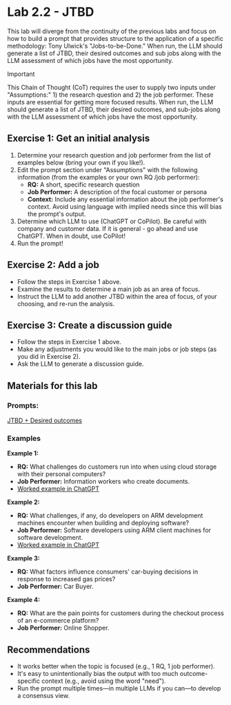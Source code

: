 # Lab 2.2 - JTBD

This lab will diverge from the continuity of the previous labs and focus on how to build a prompt that provides structure to the application of a specific methodology: Tony Ulwick's "Jobs-to-be-Done."  When run, the LLM should generate a list of JTBD, their desired outcomes and sub jobs along with the LLM assessment of which jobs have the most opportunity.

> [!IMPORTANT]
> This Chain of Thought (CoT) requires the user to supply two inputs under "Assumptions:" 1) the research question and 2) the job performer. These inputs are essential for getting more focused results. When run, the LLM should generate a list of JTBD, their desired outcomes, and sub-jobs along with the LLM assessment of which jobs have the most opportunity.

## Exercise 1: Get an initial analysis
1) Determine your research question and job performer from the list of examples below (bring your own if you like!).  
2) Edit the prompt section under "Assumptions" with the following information (from the examples or your own RQ /job performer):
   - **RQ:** A short, specific research question
   - **Job Performer:** A description of the focal customer or persona
   - **Context:** Include any essential information about the job performer's context. Avoid using language with implied needs since this will bias the prompt's output.
3) Determine which LLM to use (ChatGPT or CoPilot).  Be careful with company and customer data.  If it is general - go ahead and use ChatGPT.  When in doubt, use CoPilot!  
4) Run the prompt!  

## Exercise 2: Add a job
- Follow the steps in Exercise 1 above.  
- Examine the results to determine a main job as an area of focus.
- Instruct the LLM to add another JTBD within the area of focus, of your choosing, and re-run the analysis.

## Exercise 3: Create a discussion guide
- Follow the steps in Exercise 1 above.  
- Make any adjustments you would like to the main jobs or job steps (as you did in Exercise 2).  
- Ask the LLM to generate a discussion guide.

## Materials for this lab

### Prompts:  
[JTBD + Desired outcomes](https://microsoft.sharepoint-df.com/:t:/t/DevDivAIAidedURLab/EQEIXSgPWBJMs3X2-zkLtSABYPW1sTBXDNntIJvCIW-wqg?e=KNkb0w)

### Examples

**Example 1:**  
- **RQ:** What challenges do customers run into when using cloud storage with their personal computers?  
- **Job Performer:** Information workers who create documents.  
- [Worked example in ChatGPT](https://chatgpt.com/share/67d30681-dab4-8004-8ac1-25d99dc492e4)

**Example 2:**  
- **RQ:** What challenges, if any, do developers on ARM development machines encounter when building and deploying software?  
- **Job Performer:** Software developers using ARM client machines for software development.  
- [Worked example in ChatGPT](https://chatgpt.com/share/67d2fb28-4640-8004-ae57-618144b3176e)

**Example 3:**  
- **RQ:** What factors influence consumers' car-buying decisions in response to increased gas prices?  
- **Job Performer:** Car Buyer.

**Example 4:**  
- **RQ:** What are the pain points for customers during the checkout process of an e-commerce platform?  
- **Job Performer:** Online Shopper.

## Recommendations
- It works better when the topic is focused (e.g., 1 RQ, 1 job performer).
- It's easy to unintentionally bias the output with too much outcome-specific context (e.g., avoid using the word "need").
- Run the prompt multiple times—in multiple LLMs if you can—to develop a consensus view.

